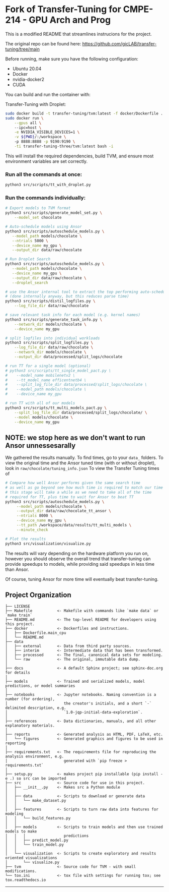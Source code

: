 <!-- <br />
<div align="center">
    <img src="./docs/acm_available_1.1.png" alt="acm available" width="80" height="80">
    <img src="./docs/artifacts_evaluated_reusable_v1_1.png" alt="acm evaluated and reusable" width="80" height="80">
    <img src="./docs/results_reproduced_v1_1.png" alt="acm results reproduced" width="80" height="80">

  <h3 align="center">Transfer-Tuning: Reusing Auto-Schedules for Efficient Tensor Program Code Generation</h3>

  <p align="center">
    Code artifact for our PACT 2022 paper.
    <br />
  </p>
</div> -->

<!-- ------------

Find the [arXiv version here](https://arxiv.org/abs/2201.05587), and the [ACM version here](https://dl.acm.org/doi/10.1145/3559009.3569682).


```
@inproceedings{gibson_transfer_tuning_2022,
  author = {Gibson, Perry and Cano, Jos{\'e}},
  title = {{Transfer-Tuning: Reusing Auto-Schedules for Efficient Tensor Program Code Generation}},
  booktitle = {2022 31st {{International Conference}} on {{Parallel Architectures}} and {{Compilation Techniques}} ({{PACT}})},
  year = {2022},
  location = {Chicago, IL},
  numpages = {12},
  publisher = {ACM},
  address = {New York, NY, USA}
}
```


Guide
------------

This project works best in a Docker container, for which we provide a basic template for. -->

# Fork of Transfer-Tuning for CMPE-214 - GPU Arch and Prog 

This is a modified README that streamlines instrucions for the project.

The original repo can be found here: https://github.com/gicLAB/transfer-tuning/tree/main

Before running, make sure you have the following configuration:
- Ubuntu 20.04
- Docker
- nvidia-docker2
- CUDA

You can build and run the container with:

Transfer-Tuning with Droplet:
``` sh
sudo docker build -t transfer-tuning/tvm:latest -f docker/Dockerfile . 
sudo docker run \
    --gpus all \ 
    --ipc=host \
    -e NVIDIA_VISIBLE_DEVICES=1 \
    -v ${PWD}/:/workspace \    
    -p 8888:8888 -p 9190:9190 \
    -ti transfer-tuning-three/tvm:latest bash -i      
```

This will install the required dependencies, build TVM, and ensure most environment variables are set correctly.

### Run all the commands at once:

```sh
python3 src/scripts/tt_with_droplet.py
```

### Run the commands individually:

``` sh
# Export models to TVM format
python3 src/scripts/generate_model_set.py \
    --model_set chocolate

# Auto-schedule models using Ansor
python3 src/scripts/autoschedule_models.py \
   --model_path models/chocolate \
   --ntrials 5000 \
   --device_name my_gpu \
   --output_dir data/raw/chocolate

# Run Droplet Search
python3 src/scripts/autoschedule_models.py \
   --model_path models/chocolate \
   --device_name my_gpu \
   --output_dir data/raw/chocolate \
   --droplet_search

# use the Ansor internal tool to extract the top performing auto-schedules
# (done internally anyway, but this reduces parse time)
python3 src/scripts/distil_logfiles.py \
    --log_file_dir data/raw/chocolate

# save relevant task info for each model (e.g. kernel names)
python3 src/scripts/generate_task_info.py \
    --network_dir models/chocolate \
    --device_name my_gpu

# split logfiles into individual workloads
python3 src/scripts/split_logfiles.py \
    --log_file_dir data/raw/chocolate \
    --network_dir models/chocolate \
    --output_dir data/processed/split_logs/chocolate

# run TT for a single model (optional)
# python3 src/scripts/tt_single_model_pact.py \
#    --model_name mobilenetv2 \
#    --tt_model_name efficentnetb4 \
#    --split_log_file_dir data/processed/split_logs/chocolate \
#    --model_path models/chocolate \
#    --device_name my_gpu

# run TT with all of our models
python3 src/scripts/tt_multi_models_pact.py \
    --split_log_file_dir data/processed/split_logs/chocolate/ \
    --model models/chocolate \
    --device_name my_gpu
```
## NOTE: we stop here as we don't want to run Ansor unnessesarally

We gathered the results manually. To find times, go to your `data_` folders. 
To view the original time and the Ansor tuned time (with or without droplet), look in `raw/chocolate/tuning_info.json`
To view the Transfer Tuning times of 

``` sh
# Compare how well Ansor performs given the same search time
# as well as go beyond see how much time is required to match our time
# this stage will take a while as we need to take all of the time
# required for TT, plus time to wait for Ansor to beat TT
python3 src/scripts/autoschedule_models.py \
     --model_path models/chocolate \
     --output_dir data/raw/chocolate_tt_ansor \
     --ntrials 8000 \
     --device_name my_gpu \
     --tt_path /workspace/data/results/tt_multi_models \
     --minute_check

# Plot the results
python3 src/visualization/visualize.py
```

The results will vary depending on the hardware platform you run on, however you should observe the overall trend that transfer-tuning can provide speedups to models, while providing said speedups in less time than Ansor.

Of course, tuning Ansor for more time will eventually beat transfer-tuning.

Project Organization
------------

    ├── LICENSE
    ├── Makefile           <- Makefile with commands like `make data` or `make train`
    ├── README.md          <- The top-level README for developers using this project.
    ├── docker             <- Dockerfiles and instructions.
    │   ├── Dockerfile.main_cpu
    │   └── README.md
    ├── data
    │   ├── external       <- Data from third party sources.
    │   ├── interim        <- Intermediate data that has been transformed.
    │   ├── processed      <- The final, canonical data sets for modeling.
    │   └── raw            <- The original, immutable data dump.
    │
    ├── docs               <- A default Sphinx project; see sphinx-doc.org for details
    │
    ├── models             <- Trained and serialized models, model predictions, or model summaries
    │
    ├── notebooks          <- Jupyter notebooks. Naming convention is a number (for ordering),
    │                         the creator's initials, and a short `-` delimited description, e.g.
    │                         `1.0-jqp-initial-data-exploration`.
    │
    ├── references         <- Data dictionaries, manuals, and all other explanatory materials.
    │
    ├── reports            <- Generated analysis as HTML, PDF, LaTeX, etc.
    │   └── figures        <- Generated graphics and figures to be used in reporting
    │
    ├── requirements.txt   <- The requirements file for reproducing the analysis environment, e.g.
    │                         generated with `pip freeze > requirements.txt`
    │
    ├── setup.py           <- makes project pip installable (pip install -e .) so src can be imported
    ├── src                <- Source code for use in this project.
    │   ├── __init__.py    <- Makes src a Python module
    │   │
    │   ├── data           <- Scripts to download or generate data
    │   │   └── make_dataset.py
    │   │
    │   ├── features       <- Scripts to turn raw data into features for modeling
    │   │   └── build_features.py
    │   │
    │   ├── models         <- Scripts to train models and then use trained models to make
    │   │   │                 predictions
    │   │   ├── predict_model.py
    │   │   └── train_model.py
    │   │
    │   └── visualization  <- Scripts to create exploratory and results oriented visualizations
    │       └── visualize.py
    ├── tvm                <- Source code for TVM - with small modifications.
    └── tox.ini            <- tox file with settings for running tox; see tox.readthedocs.io


--------
